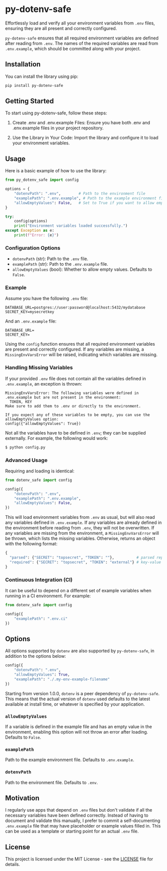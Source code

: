 # py-dotenv-safe

Effortlessly load and verify all your environment variables from `.env` files, ensuring they are all present and correctly configured.

`py-dotenv-safe` ensures that all required environment variables are defined after reading from `.env`. The names of the required variables are read from `.env.example`, which should be committed along with your project.

## Installation

You can install the library using pip:

```sh
pip install py-dotenv-safe
```

## Getting Started

To start using py-dotenv-safe, follow these steps:

1. Create .env and .env.example Files:
Ensure you have both .env and .env.example files in your project repository.

2. Use the Library in Your Code:
Import the library and configure it to load your environment variables.

## Usage

Here is a basic example of how to use the library:

```python
from py_dotenv_safe import config

options = {
    "dotenvPath": ".env",        # Path to the environment file
    "examplePath": ".env.example", # Path to the example environment file
    "allowEmptyValues": False,   # Set to True if you want to allow empty values
}

try:
    config(options)
    print("Environment variables loaded successfully.")
except Exception as e:
    print(f"Error: {e}")

```

### Configuration Options

- `dotenvPath` (str): Path to the `.env` file.
- `examplePath` (str): Path to the `.env.example` file.
- `allowEmptyValues` (bool): Whether to allow empty values. Defaults to `False`.

### Example

Assume you have the following `.env` file:

```
DATABASE_URL=postgres://user:password@localhost:5432/mydatabase
SECRET_KEY=mysecretkey
```

And an `.env.example` file:

```
DATABASE_URL=
SECRET_KEY=
```

Using the `config` function ensures that all required environment variables are present and correctly configured. If any variables are missing, a `MissingEnvVarsError` will be raised, indicating which variables are missing.

### Handling Missing Variables

If your provided `.env` file does not contain all the variables defined in `.env.example`, an exception is thrown:

```
MissingEnvVarsError: The following variables were defined in .env.example but are not present in the environment:
  TOKEN, KEY
Make sure to add them to .env or directly to the environment.

If you expect any of these variables to be empty, you can use the allowEmptyValues option:
config({"allowEmptyValues": True})
```

Not all the variables have to be defined in `.env`; they can be supplied externally. For example, the following would work:

```sh
$ python config.py
```

### Advanced Usage

Requiring and loading is identical:

```python
from dotenv_safe import config

config({
    "dotenvPath": ".env",
    "examplePath": ".env.example",
    "allowEmptyValues": False,
})
```

This will load environment variables from `.env` as usual, but will also read any variables defined in `.env.example`. If any variables are already defined in the environment before reading from `.env`, they will not be overwritten. If any variables are missing from the environment, a `MissingEnvVarsError` will be thrown, which lists the missing variables. Otherwise, returns an object with the following format:

```python
{
  "parsed": {"SECRET": "topsecret", "TOKEN": ""},          # parsed representation of .env
  "required": {"SECRET": "topsecret", "TOKEN": "external"} # key-value pairs required by .env.example and defined by environment
}
```

### Continuous Integration (CI)

It can be useful to depend on a different set of example variables when running in a CI environment. For example:

```python
from dotenv_safe import config

config({
    "examplePath": ".env.ci"
})
```

## Options

All options supported by `dotenv` are also supported by `py-dotenv-safe`, in addition to the options below:

```python
config({
    "dotenvPath": ".env",
    "allowEmptyValues": True,
    "examplePath": "./.my-env-example-filename"
})
```

Starting from version 1.0.0, `dotenv` is a peer dependency of `py-dotenv-safe`. This means that the actual version of `dotenv` used defaults to the latest available at install time, or whatever is specified by your application.

### `allowEmptyValues`

If a variable is defined in the example file and has an empty value in the environment, enabling this option will not throw an error after loading. Defaults to `False`.

### `examplePath`

Path to the example environment file. Defaults to `.env.example`.

### `dotenvPath`

Path to the environment file. Defaults to `.env`.

## Motivation

I regularly use apps that depend on `.env` files but don't validate if all the necessary variables have been defined correctly. Instead of having to document and validate this manually, I prefer to commit a self-documenting `.env.example` file that may have placeholder or example values filled in. This can be used as a template or starting point for an actual `.env` file.

## License

This project is licensed under the MIT License - see the [LICENSE](LICENSE) file for details.
